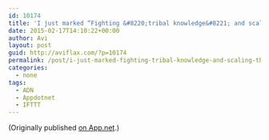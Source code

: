 ```yaml
---
id: 10174
title: 'I just marked “Fighting &#8220;tribal knowledge&#8221; and scaling the org side of a Series B startup” as a favorite in Readability. http://www.readability.com/articles/hediphsf'
date: 2015-02-17T14:10:22+00:00
author: Avi
layout: post
guid: http://aviflax.com/?p=10174
permalink: /post/i-just-marked-fighting-tribal-knowledge-and-scaling-the-org-side-of-a-series-b-startup-as-a-favorite-in-readability-httpwww-readability-comarticleshediphsf/
categories:
  - none
tags:
  - ADN
  - Appdotnet
  - IFTTT
---
```

(Originally published [on App.net](http://alpha.app.net/aviflax/post/52719454).)
